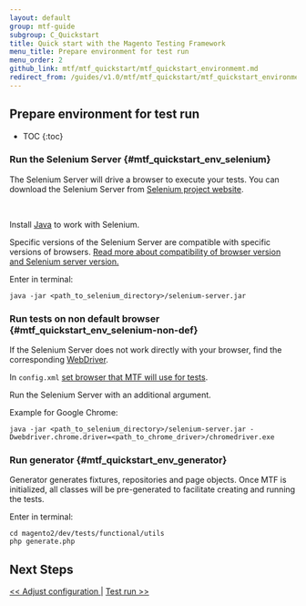 ```yaml
---
layout: default
group: mtf-guide
subgroup: C_Quickstart
title: Quick start with the Magento Testing Framework
menu_title: Prepare environment for test run
menu_order: 2
github_link: mtf/mtf_quickstart/mtf_quickstart_environmemt.md
redirect_from: /guides/v1.0/mtf/mtf_quickstart/mtf_quickstart_environmemt.html
---
```

<h2 id="mtf_quickstart_config">Prepare environment for test run</h2>

* TOC
{:toc}

### Run the Selenium Server {#mtf_quickstart_env_selenium}
The Selenium Server will drive a browser to execute your tests.
You can download the Selenium Server from [Selenium project website](http://www.seleniumhq.org/download/).

<div class="bs-callout bs-callout-warning">
    <p>Install <a href="https://help.ubuntu.com/community/Java">Java</a> to work with Selenium.</p>
</div>


Specific versions of the Selenium Server are compatible with specific versions of browsers. <a href="http://docs.seleniumhq.org/about/platforms.jsp">Read more about compatibility of browser version and Selenium server version.</a>

Enter in terminal:

    java -jar <path_to_selenium_directory>/selenium-server.jar

### Run tests on non default browser {#mtf_quickstart_env_selenium-non-def}

If the Selenium Server does not work directly with your browser, find the corresponding [WebDriver][].

In `config.xml` <a href="{{site.gdeurl}}mtf/mtf_quickstart/mtf_quickstart_config.html#mtf_quickstart_config_configxml_browser"> set browser that MTF will use for tests</a>.

Run the Selenium Server with an additional argument.

Example for Google Chrome:

    java -jar <path_to_selenium_directory>/selenium-server.jar -Dwebdriver.chrome.driver=<path_to_chrome_driver>/chromedriver.exe

### Run generator {#mtf_quickstart_env_generator}

Generator generates fixtures, repositories and page objects. Once MTF is initialized, all classes will be pre-generated to facilitate creating and running the tests.

Enter in terminal:

    cd magento2/dev/tests/functional/utils
    php generate.php

<h2 id="mtf_install_pre">Next Steps</h2>
<a href="{{ site.gdeurl }}mtf/mtf_quickstart/mtf_quickstart_config.html">&lt;&lt; Adjust configuration </a> | <a href="{{ site.gdeurl }}mtf/mtf_quickstart/mtf_quickstart_runtest.html"> Test run &gt;&gt;</a>


[WebDriver]: http://docs.seleniumhq.org/about/platforms.jsp
